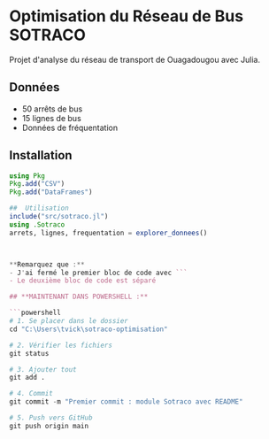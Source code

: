 # Optimisation du Réseau de Bus SOTRACO

Projet d'analyse du réseau de transport de Ouagadougou avec Julia.

##  Données
- 50 arrêts de bus
- 15 lignes de bus
- Données de fréquentation

##  Installation
```julia
using Pkg
Pkg.add("CSV")
Pkg.add("DataFrames")

##  Utilisation
include("src/sotraco.jl")
using .Sotraco
arrets, lignes, frequentation = explorer_donnees()



**Remarquez que :**
- J'ai fermé le premier bloc de code avec ``` 
- Le deuxième bloc de code est séparé

## **MAINTENANT DANS POWERSHELL :**

```powershell
# 1. Se placer dans le dossier
cd "C:\Users\tvick\sotraco-optimisation"

# 2. Vérifier les fichiers
git status

# 3. Ajouter tout
git add .

# 4. Commit
git commit -m "Premier commit : module Sotraco avec README"

# 5. Push vers GitHub
git push origin main